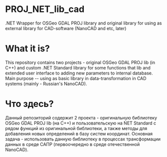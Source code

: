 # PROJ_NET_lib_cad
.NET Wrapper for OSGeo GDAL PROJ library and original library for using as external library for CAD-software (NanoCAD and etc, later)
# What it is?
This repository contains two projects - original OSGeo GDAL PROJ lib (in C++) and custom .NET Standard library for some functions that lib and extended user interface to adding new parameters to internal database. Main purpose -- using as basic library in data-transformation in CAD systems (mainly - Russian's NanoCAD).

# Что здесь?
Данный репозиторий содержит 2 проекта - оригинальную библиотеку OSGeo GDAL PROJ lib (на C++) и пользовательскую на NET Standard с рядом функций из оригинальной библиотеки, а также методы для добавления новых определений в базу систем координат. Основная задача - использовать данную библиотеку в процессах трансформации данных в среде САПР (первоочередно в среде отечественной NanoCAD).

